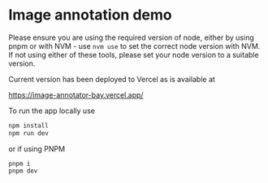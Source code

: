 # Image annotation demo

Please ensure you are using the required version of node, either by using pnpm or with NVM - use `nvm use` to set the correct node version with NVM. If not using either of these tools, please set your node version to a suitable version.

Current version has been deployed to Vercel as is available at

https://image-annotator-bay.vercel.app/

To run the app locally use

```bash
npm install
npm run dev
```

or if using PNPM

```
pnpm i
pnpm dev
```
